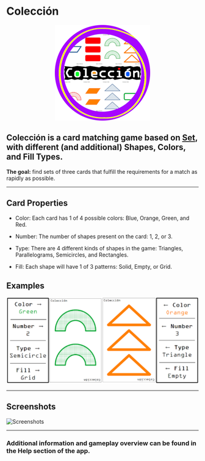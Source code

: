 # Colección

<div align="center">
  <img src="app/src/main/assets/coleccion_icon_52xs.png" alt="Logo">
</div>

## **Colección** is a card matching game based on [Set](https://www.setgame.com/set/puzzle), with different (and additional) Shapes, Colors, and Fill Types.

**The goal:** find sets of three cards that fulfill the requirements for a match as rapidly as possible.

---

## Card Properties

- Color: Each card has 1 of 4 possible colors: Blue, Orange, Green, and Red.

- Number: The number of shapes present on the card: 1, 2, or 3.

- Type: There are 4 different kinds of shapes in the game: Triangles, Parallelograms, Semicircles, and 	Rectangles.

- Fill:	Each shape will have 1 of 3 patterns: Solid, Empty, or Grid.

## Examples

![Examples](app/src/main/assets/helpinformerge3.png)

---

## Screenshots

![Screenshots](app/src/main/assets/Coleccíon_screenshots2.png)

---

### Additional information and gameplay overview can be found in the **Help** section of the app.
